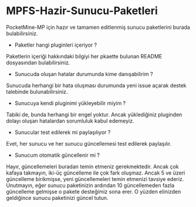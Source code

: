 # MPFS-Hazir-Sunucu-Paketleri
PocketMine-MP için hazır ve tamamen editlenmiş sunucu paketlerini burada bulabilirsiniz.


- Paketler hangi pluginleri içeriyor ?

Paketlerin içeriği hakkındaki bilgiyi her pkaette bulunan README dosyasından bulabilirsiniz.

- Sunucuda oluşan hatalar durumunda kime danışabilirim ?

Sunucuda herhangi bir hata oluşması durumunda yeni issue açarak destek talebinde bulunabilirsiniz.

- Sunucuya kendi pluginimi yükleyebilir miyim ?

Tabiki de, bunda herhangi bir engel yoktur. Ancak yüklediğiniz pluginden dolayı oluşan hatalardan sorumluluk kabul edemeyiz.

- Sunucular test edilerek mi paylaşılıyor ?

Evet, her sunucu ve her sunucu güncellemesi test edilerek paylaşılır.

- Sunucum otomatik güncellenir mi ?

Hayır, güncellemeleri buradan temin etmeniz gerekmektedir. Ancak çok kafaya takmayın, iki-üç güncelleme ile çok fark oluşmaz. Ancak 5 ve üzeri güncelleme birikmişse, yeni güncellemeleri temin etmenizi tavsiye ederiz. Unutmayın, eğer sunucu paketinizin ardından 10 güncellemeden fazla güncelleme gelmişse o pakete desteğimiz sona erer. O yüzden elinizden geldiğince sunucu paketinizi güncel tutun.

